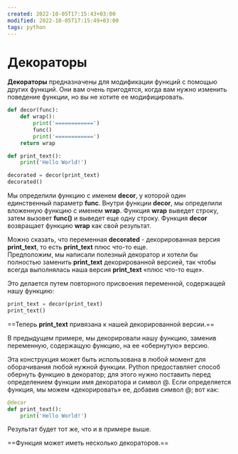 ```yaml
---
created: 2022-10-05T17:15:43+03:00
modified: 2022-10-05T17:15:49+03:00
tags: python
---
```


# Декораторы

**Декораторы** предназначены для модификации функций с помощью других 
функций. Они вам очень пригодятся, когда вам нужно изменить поведение 
функции, но вы не хотите ее модифицировать.

```python
def decor(func):
    def wrap():
        print('============')
        func()
        print('============')
    return wrap
```
```python
def print_text():
    print('Hello World!')
```
```python
decorated = decor(print_text)
decorated()
```

Мы определили функцию с именем **decor**, у которой один единственный параметр **func**. Внутри функции **decor**, мы определили вложенную функцию с именем **wrap**. Функция **wrap** выведет строку, затем вызовет **func()** и выведет еще одну строку. Функция **decor** возвращает функцию **wrap** как свой результат.

Можно сказать, что переменная **decorated** - декорированная версия **print_text**, то есть **print_text** плюс что-то еще.  
Предположим, мы написали полезный декоратор и хотели бы полностью заменить **print_text** декорированной версией, так чтобы всегда выполнялась наша версия **print_text** «плюс что-то еще».

Это делается путем повторного присвоения переменной, содержащей нашу функцию:

```python
print_text = decor(print_text)
print_text()
```

==Теперь **print_text** привязана к нашей декорированной версии.==

В предыдущем примере, мы декорировали нашу функцию, заменив переменную, содержащую функцию, на ее «обернутую» версию.

Эта конструкция может быть использована в любой момент для оборачивания любой нужной функции. 
Python предоставляет способ обернуть функцию в декоратор; для этого нужно поставить перед определением функции имя декоратора и символ @. 
Если определяется функция, мы можем «декорировать» ее, добавив символ @; вот как:

```python
@decor
def print_text():
    print('Hello World!')
```

Результат будет тот же, что и в примере выше.

==Функция может иметь несколько декораторов.==
